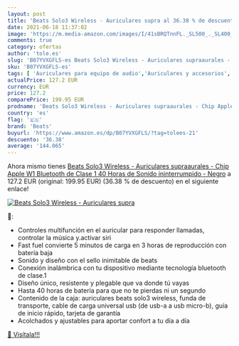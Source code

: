 ```yaml
---
layout: post
title: 'Beats Solo3 Wireless - Auriculares supra al 36.38 % de descuento'
date: 2021-06-18 11:37:02
image: 'https://m.media-amazon.com/images/I/41sBRQTnnFL._SL500_._SL400_.jpg'
comments: true
category: ofertas
author: 'tole.es'
slug: 'B07YVXGFLS-es Beats Solo3 Wireless - Auriculares supraaurales - Chip...'
sku: 'B07YVXGFLS-es'
tags: [ 'Auriculares para equipo de audio','Auriculares y accesorios','Electrónica','apple','beats', ]
actualPrice: 127.2 EUR
currency: EUR
price: 127.2
comparePrice: 199.95 EUR
prodname: 'Beats Solo3 Wireless - Auriculares supraaurales - Chip Apple W1  Bluetooth de Clase 1  40 Horas de Sonido ininterrumpido - Negro'
country: 'es'
flag: '🇪🇸'
brand: 'Beats'
buyurl: 'https://www.amazon.es/dp/B07YVXGFLS/?tag=tolees-21'
descuento: '36.38'
average: '144.065'
---
```


Ahora mismo tienes [Beats Solo3 Wireless - Auriculares supraaurales - Chip Apple W1  Bluetooth de Clase 1  40 Horas de Sonido ininterrumpido - Negro](https://www.amazon.es/dp/B07YVXGFLS/?tag=tolees-21) a 127.2 EUR (original: 199.95 EUR) (36.38 %  de descuento) en el siguiente enlace!

[![Beats Solo3 Wireless - Auriculares supra](https://m.media-amazon.com/images/I/41sBRQTnnFL._SL500_._SL400_.jpg)](https://www.amazon.es/dp/B07YVXGFLS/?tag=tolees-21)

🔎:

- Controles multifunción en el auricular para responder llamadas, controlar la música y.activar siri
- Fast fuel convierte 5 minutos de carga en 3 horas de reproducción con batería baja
- Sonido y diseño con el sello inimitable de beats
- Conexión inalámbrica con tu dispositivo mediante tecnología bluetooth de clase.1
- Diseño único, resistente y plegable que va donde tú vayas
- Hasta 40 horas de batería para que no te pierdas ni un segundo
- Contenido de la caja: auriculares beats solo3 wireless, funda de transporte, cable de carga universal usb (de usb-a a usb micro-b), guía de inicio rápido, tarjeta de garantía
- Acolchados y ajustables para aportar confort a tu día a día

[🛒 Visítala!!!](https://www.amazon.es/dp/B07YVXGFLS/?tag=tolees-21)
